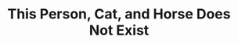---
title: This Person, Cat, and Horse Does Not Exist
tags: [StyleGANs, Computer Vision]
style: 
color: 
description: A super-simplified explanation to GANs- The technology that can create things that don’t exist
external_url: https://medium.com/the-research-nest/this-person-cat-and-horse-does-not-exist-cc41531f2677
---